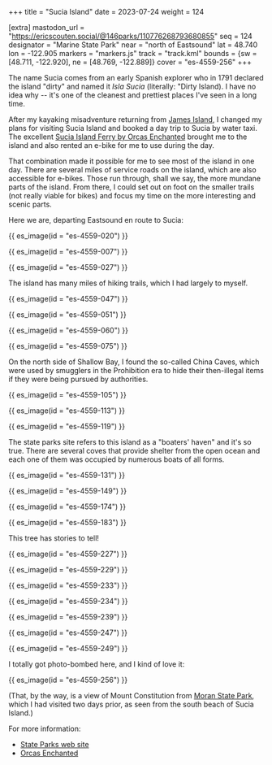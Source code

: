 +++
title = "Sucia Island"
date = 2023-07-24
weight = 124

[extra]
mastodon_url = "https://ericscouten.social/@146parks/110776268793680855"
seq = 124
designator = "Marine State Park"
near = "north of Eastsound"
lat = 48.740
lon = -122.905
markers = "markers.js"
track = "track.kml"
bounds = {sw = [48.711, -122.920], ne = [48.769, -122.889]}
cover = "es-4559-256"
+++

The name Sucia comes from an early Spanish explorer who in 1791 declared the island "dirty" and named it _Isla Sucia_ (literally: "Dirty Island). I have no idea why -- it's one of the cleanest and prettiest places I've seen in a long time.

<!-- more -->

After my kayaking misadventure returning from [James Island](/james-island/), I changed my plans for visiting Sucia Island and booked a day trip to Sucia by water taxi. The excellent [Sucia Island Ferry by Orcas Enchanted](https://www.orcasenchanted.com/sucia-ferry) brought me to the island and also rented an e-bike for me to use during the day.

That combination made it possible for me to see most of the island in one day. There are several miles of service roads on the island, which are also accessible for e-bikes. Those run through, shall we say, the more mundane parts of the island. From there, I could set out on foot on the smaller trails (not really viable for bikes) and focus my time on the more interesting and scenic parts.

Here we are, departing Eastsound en route to Sucia:

{{ es_image(id = "es-4559-020") }}

{{ es_image(id = "es-4559-007") }}

{{ es_image(id = "es-4559-027") }}

The island has many miles of hiking trails, which I had largely to myself.

{{ es_image(id = "es-4559-047") }}

{{ es_image(id = "es-4559-051") }}

{{ es_image(id = "es-4559-060") }}

{{ es_image(id = "es-4559-075") }}

On the north side of Shallow Bay, I found the so-called China Caves, which were used by smugglers in the Prohibition era to hide their then-illegal items if they were being pursued by authorities.

{{ es_image(id = "es-4559-105") }}

{{ es_image(id = "es-4559-113") }}

{{ es_image(id = "es-4559-119") }}

The state parks site refers to this island as a "boaters' haven" and it's so true. There are several coves that provide shelter from the open ocean and each one of them was occupied by numerous boats of all forms.

{{ es_image(id = "es-4559-131") }}

{{ es_image(id = "es-4559-149") }}

{{ es_image(id = "es-4559-174") }}

{{ es_image(id = "es-4559-183") }}

This tree has stories to tell!

{{ es_image(id = "es-4559-227") }}

{{ es_image(id = "es-4559-229") }}

{{ es_image(id = "es-4559-233") }}

{{ es_image(id = "es-4559-234") }}

{{ es_image(id = "es-4559-239") }}

{{ es_image(id = "es-4559-247") }}

{{ es_image(id = "es-4559-249") }}

I totally got photo-bombed here, and I kind of love it:

{{ es_image(id = "es-4559-256") }}

(That, by the way, is a view of Mount Constitution from [Moran State Park](/moran/), which I had visited two days prior, as seen from the south beach of Sucia Island.)

For more information:

* [State Parks web site](https://www.parks.wa.gov/594/Sucia-Island)
* [Orcas Enchanted](https://www.orcasenchanted.com/)
